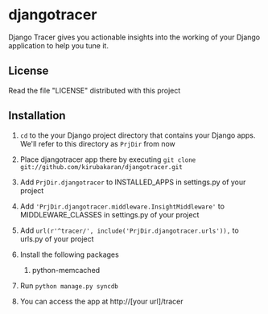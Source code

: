 djangotracer
============

Django Tracer gives you actionable insights into the working of your Django application to help you tune it. 

License
-------
Read the file "LICENSE" distributed with this project

Installation
------------
1. ```cd``` to the your Django project directory that contains your Django apps. We'll refer to this directory as ```PrjDir``` from now
1. Place djangotracer app there by executing ```git clone git://github.com/kirubakaran/djangotracer.git```
1. Add ```PrjDir.djangotracer``` to INSTALLED_APPS in settings.py of your project
1. Add ```'PrjDir.djangotracer.middleware.InsightMiddleware'``` to MIDDLEWARE_CLASSES in settings.py of your project
1. Add ```url(r'^tracer/', include('PrjDir.djangotracer.urls')),``` to urls.py of your project
1. Install the following packages

   1. python-memcached

1. Run ```python manage.py syncdb```
1. You can access the app at http://[your url]/tracer
